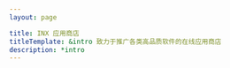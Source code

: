 ```yaml
---
layout: page

title: INX 应用商店
titleTemplate: &intro 致力于推广各类高品质软件的在线应用商店
description: *intro
---
```


<script setup lang="ts">
import { ref } from "vue";
import { useData } from 'vitepress';
import AppStore from "/.vitepress/theme/layouts/appStore.vue";

import IconRectanglePro from "/img/app-icon/rectangle-pro.webp";
import IconHapiGo from "/img/app-icon/hapigo.webp";
import IconTuYa from "/img/app-icon/tuya.webp";
import IconHyperSwitch from "/img/app-icon/hyperswitch.webp";
import IconKarbinerElements from "/img/app-icon/karabiner-elements.webp";
import IconMacCopier from "/img/app-icon/maccopier.webp";
import IconMenuBarX from "/img/app-icon/menubarx.webp";
import IconOpenEmu from "/img/app-icon/openemu.webp";
import IconShottr from "/img/app-icon/shottr.webp";
import IconUsbfistman from "/img/app-icon/usbfistman.webp";
import IconSwitchHosts from "/img/app-icon/switchhosts.webp";
import IconPixelmatorPro from "/img/app-icon/pixelmator-pro.webp";
import IconKeka from "/img/app-icon/keka.webp";
import IconSnippetsLab from "/img/app-icon/snippets-lab.webp";
import IconClashX from "/img/app-icon/clashx.webp";

const { frontmatter } = useData();
const pageInfo = {
  title: frontmatter.value.title,
  titleTemplate: frontmatter.value.description,
};
const apps = [
  {
    name: "ClashX",
    intro: "简单轻量化的代理客户端",
    link: "https://github.com/yichengchen/clashX",
    icon: IconClashX,
    category: "网络代理",
    updated: "2022-12-12",
    charge: "免费开源",
    size: "20MB",
    chip: [
      "AppleChip",
    ],
    tags: [
      "科学上网"
    ]
  }, {
    name: "SwitchHosts",
    intro: "方便快捷的管理/切换 Host 文件",
    link: "https://swh.app/",
    icon: IconSwitchHosts,
    category: "系统增强",
    updated: "2022-12-12",
    charge: "免费开源",
    size: "81.8MB",
    chip: [
      "AppleChip",
      "Windows",
      "Linux"
    ],
    tags: [
      "科学上网"
    ]
  }, {
    name: "Pixelmator Pro",
    intro: "简单易用的专业图像编辑工具",
    link: "https://www.pixelmator.com/pro/",
    icon: IconPixelmatorPro,
    category: "图像编辑",
    updated: "2022-12-12",
    charge: "免费7天+买断",
    size: "81.8MB",
    chip: [
      "AppleChip",
    ],
    tags: [],
  }, {
    name: "Keka",
    intro: "小巧轻便的文件压缩工具",
    link: "http://www.keka.io/zh-cn/",
    icon: IconKeka,
    category: "系统增强",
    updated: "2022-12-12",
    charge: "自愿付费",
    size: "36.4MB",
    chip: [
      "AppleChip",
    ],
    tags: [
      "文件压缩",
    ],
  }, {
    name: "SnippetsLab",
    intro: "代码片段 + Markdown 管理工具",
    link: "https://www.renfei.org/snippets-lab/",
    icon: IconSnippetsLab,
    category: "效率工具",
    updated: "2022-12-12",
    charge: "买断",
    size: "50.5MB",
    chip: [
      "AppleChip",
    ],
    tags: [
      "代码片段",
      "Markdown",
    ],
  }, {
    name: "Rectangle Pro",
    intro: "使用键盘快捷键来移动/调整窗口大小",
    link: "https://rectangleapp.com/pro",
    icon: IconRectanglePro,
    category: "系统增强",
    updated: "2022-12-11",
    charge: "免费10天+买断",
    chip: [
      "AppleChip"
    ],
    size: "14.7MB",
    tags: [
      "窗口调整"
    ]
  }, {
    name: "HapiGo",
    intro: "多合一启动器，即时搜索、快速预览及直接启动",
    link: "https://hapigo.com/",
    icon: IconHapiGo,
    category: "效率工具",
    updated: "2022-12-11",
    charge: "免费+订阅",
    size: "31.8MB",
    chip: [
      "AppleChip"
    ],
    tags: [
      "启动器",
      "剪贴板",
      "翻译"
    ]
  }, {
    name: "HyperSwitch",
    intro: "还原 Windows 窗口切换",
    link: "https://bahoom.com/hyperswitch",
    icon: IconHyperSwitch,
    category: "系统增强",
    updated: "2022-12-11",
    charge: "免费",
    size: "2.2 MB",
    chip: [
      "AppleChip"
    ],
    tags: [
      "窗口切换"
    ]
  }, {
    name: "Karabiner Elements",
    intro: "键盘/鼠标改键工具",
    link: "https://karabiner-elements.pqrs.org/",
    icon: IconKarbinerElements,
    category: "系统增强",
    updated: "2022-12-11",
    charge: "免费",
    size: "20.7 MB",
    chip: [
      "AppleChip"
    ],
    tags: [
      "改键"
    ]
  }, {
    name: "MacCopier",
    intro: "自动复制短信验证码到剪贴板",
    link: "https://github.com/DreamSaddle/MacCopier",
    icon: IconMacCopier,
    category: "系统增强",
    updated: "2022-12-11",
    charge: "免费开源",
    size: "20.7 MB",
    chip: [
      "AppleChip"
    ],
    tags: [
      "改键"
    ]
  }, {
    name: "图压",
    intro: "简单易用的图片压缩软件",
    link: "https://tuya.xinxiao.tech/",
    icon: IconTuYa,
    category: "效率工具",
    updated: "2022-12-11",
    charge: "免费开源",
    size: "75.1MB",
    chip: [
      "AppleChip",
      "Windows"
    ],
    tags: [
      "图片压缩"
    ]
  }, {
    name: "Android 文件传输",
    intro: "在 Mac 电脑和 Android 设备之间浏览和传输文件",
    link: "https://tuya.xinxiao.tech/",
    icon: IconUsbfistman,
    category: "系统增强",
    updated: "2022-12-11",
    charge: "免费",
    size: "3.7 MB",
    chip: [
      "AppleChip"
    ],
    tags: [
      "文件传输"
    ]
  }, {
    name: "MenubarX",
    intro: "Mac 菜单栏浏览器，可以在菜单栏固定任何网页",
    link: "https://menubarx.app/",
    icon: IconMenuBarX,
    category: "效率工具",
    updated: "2022-12-11",
    charge: "免费+买断",
    size: "8 MB",
    chip: [
      "AppleChip"
    ],
    tags: [
      "浏览器",
      "菜单栏增强"
    ]
  }, {
    name: "OpenEmu",
    intro: "多合一掌机/街机模拟器，包括但不限于 GBA/NDS/FC/PSP/……",
    link: "https://openemu.org/",
    icon: IconOpenEmu,
    category: "游戏工具",
    updated: "2022-12-11",
    charge: "免费开源",
    size: "32MB",
    chip: [
      "AppleChip"
    ],
    tags: [
      "游戏机模拟器"
    ]
  }, {
    name: "Shottr",
    intro: "屏幕截图工具，支持取色/贴图/标注/测量/OCR/无痕打码/滚动截图……",
    link: "https://shottr.cc/",
    icon: IconShottr,
    category: "系统增强",
    updated: "2022-12-11",
    charge: "免费",
    size: "1.3MB",
    chip: [
      "AppleChip"
    ],
    tags: [
      "屏幕截图",
      "图片打码",
      "OCR"
    ]
  },
];
</script>

<AppStore :pageInfo="pageInfo" :apps="apps" />
